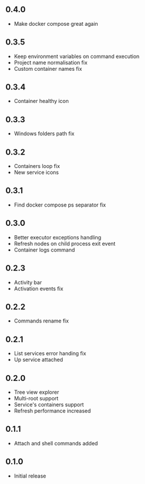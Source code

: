 ## 0.4.0
- Make docker compose great again

## 0.3.5
- Keep environment variables on command execution
- Project name normalisation fix
- Custom container names fix

## 0.3.4
- Container healthy icon

## 0.3.3
- Windows folders path fix

## 0.3.2
- Containers loop fix
- New service icons

## 0.3.1
- Find docker compose ps separator fix

## 0.3.0
- Better executor exceptions handling
- Refresh nodes on child process exit event
- Container logs command

## 0.2.3
- Activity bar
- Activation events fix

## 0.2.2
- Commands rename fix

## 0.2.1
- List services error handing fix
- Up service attached

## 0.2.0
- Tree view explorer
- Multi-root support
- Service's containers support
- Refresh performance increased

## 0.1.1
- Attach and shell commands added

## 0.1.0
- Initial release